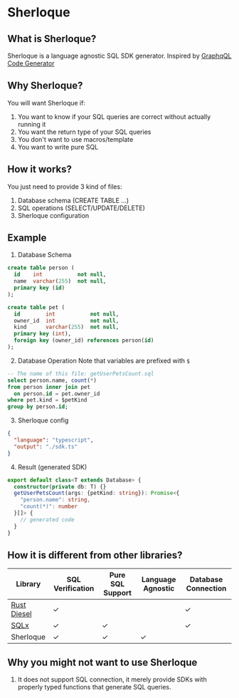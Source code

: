 # Sherloque

## What is Sherloque?
Sherloque is a language agnostic SQL SDK generator. Inspired by [GraphqQL Code
Generator](https://www.graphql-code-generator.com/)

## Why Sherloque?
You will want Sherloque if:
1. You want to know if your SQL queries are correct without actually running it
2. You want the return type of your SQL queries
3. You don't want to use macros/template
4. You want to write pure SQL

## How it works?
You just need to provide 3 kind of files:
1. Database schema (CREATE TABLE ...)
2. SQL operations (SELECT/UPDATE/DELETE)
3. Sherloque configuration 

## Example
1. Database Schema
```sql
create table person (
  id    int           not null,
  name  varchar(255)  not null,
  primary key (id)
);

create table pet (
  id        int           not null,
  owner_id  int           not null,
  kind      varchar(255)  not null,
  primary key (int),
  foreign key (owner_id) references person(id)
);
```
2. Database Operation
Note that variables are prefixed with `$`
```sql
-- The name of this file: getUserPetsCount.sql
select person.name, count(*) 
from person inner join pet 
  on person.id = pet.owner_id
where pet.kind = $petKind
group by person.id;
```
3. Sherloque config
```json
{
  "language": "typescript",
  "output": "./sdk.ts"
}
```
4. Result  (generated SDK)
```ts
export default class<T extends Database> {
  constructor(private db: T) {}
  getUserPetsCount(args: {petKind: string}): Promise<{     
    "person.name": string,
    "count(*)": number
  }[]> {
    // generated code
  }
}
```

## How it is different from other libraries?
|Library|SQL Verification|Pure SQL Support|Language Agnostic|Database Connection|
|--|--|--|--|--|
|[Rust Diesel](https://diesel.rs/)|✓|||✓|
|[SQLx](https://github.com/launchbadge/sqlx)|✓|✓||✓|
|Sherloque|✓|✓|✓|

## Why you might not want to use Sherloque
1. It does not support SQL connection, it merely provide SDKs with properly typed functions that generate SQL queries.




